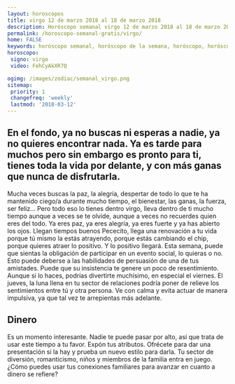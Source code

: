 ```yaml
---
layout: horoscopos
title: virgo 12 de marzo 2018 al 18 de marzo 2018 
description: Horóscopo semanal virgo 12 de marzo 2018 al 18 de marzo 2018. En el fondo, ya no buscas ni esperas a nadie, ya no quieres encontrar nada. Ya es tarde para muchos pero sin embargo es pronto para ti, tienes toda la vida por delante, y con más ganas que nunca de disfrutarla.
permalink: /horoscopo-semanal-gratis/virgo/
home: FALSE
keywords: horóscopo semanal, horóscopo de la semana, horóscopo, horóscopo gratis,horóscopos, horóscopo esperanza gracia, horoscopos virgo la semana, horóscopos gratis, Tarot, Astrologia, Zodíaco, virgo, horoscopo gratis, semanal
horoscopo:
 signo: virgo
 video: FehCyAkXR7Q

ogimg: /images/zodiac/semanal_virgo.png
sitemap:
 priority: 1
 changefreq: 'weekly'
 lastmod: '2018-03-12'
---
```




## En el fondo, ya no buscas ni esperas a nadie, ya no quieres encontrar nada. Ya es tarde para muchos pero sin embargo es pronto para ti, tienes toda la vida por delante, y con más ganas que nunca de disfrutarla.

Mucha veces buscas la paz, la alegría, despertar de todo lo que te ha mantenido ciego/a durante mucho tiempo, el bienestar, las ganas, la fuerza, ser feliz… Pero todo eso lo tienes dentro virgo, lleva dentro de ti mucho tiempo aunque a veces se te olvide, aunque a veces no recuerdes quien eres del todo. Ya eres paz, ya eres alegría, ya eres fuerte y ya has abierto los ojos. Llegan tiempos buenos Pececito, llega una renovación a tu vida porque tú mismo la estás atrayendo, porque estás cambiando el chip, porque quieres atraer lo positivo. Y lo positivo llegará.
Esta semana, puede que sientas la obligación de participar en un evento social, lo quieras o no. Esto puede deberse a las habilidades de persuasión de una de tus amistades. Puede que su insistencia te genere un poco de resentimiento. Aunque si lo haces, podrías divertirte muchísimo, en especial el viernes. El jueves, la luna llena en tu sector de relaciones podría poner de relieve los sentimientos entre tú y otra persona. Ve con calma y evita actuar de manera impulsiva, ya que tal vez te arrepientas más adelante.

## Dinero

Es un momento interesante. Nadie te puede pasar por alto, así que trata de usar este tiempo a tu favor. Expón tus atributos. Ofrécete para dar una presentación si la hay y prueba un nuevo estilo para darla. Tu sector de diversión, romanticismo, niños y miembros de la familia entra en juego. ¿Cómo puedes usar tus conexiones familiares para avanzar en cuanto a dinero se refiere?